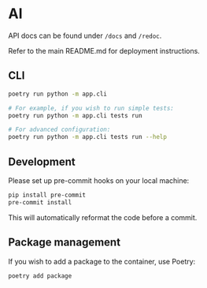 # AI 

API docs can be found under `/docs` and `/redoc`.

Refer to the main README.md for deployment instructions.

## CLI

```bash
poetry run python -m app.cli

# For example, if you wish to run simple tests:
poetry run python -m app.cli tests run

# For advanced configuration:
poetry run python -m app.cli tests run --help
```


## Development

Please set up pre-commit hooks on your local machine:

```bash
pip install pre-commit
pre-commit install
```

This will automatically reformat the code before a commit.

## Package management

If you wish to add a package to the container, use Poetry:

```bash
poetry add package
```
